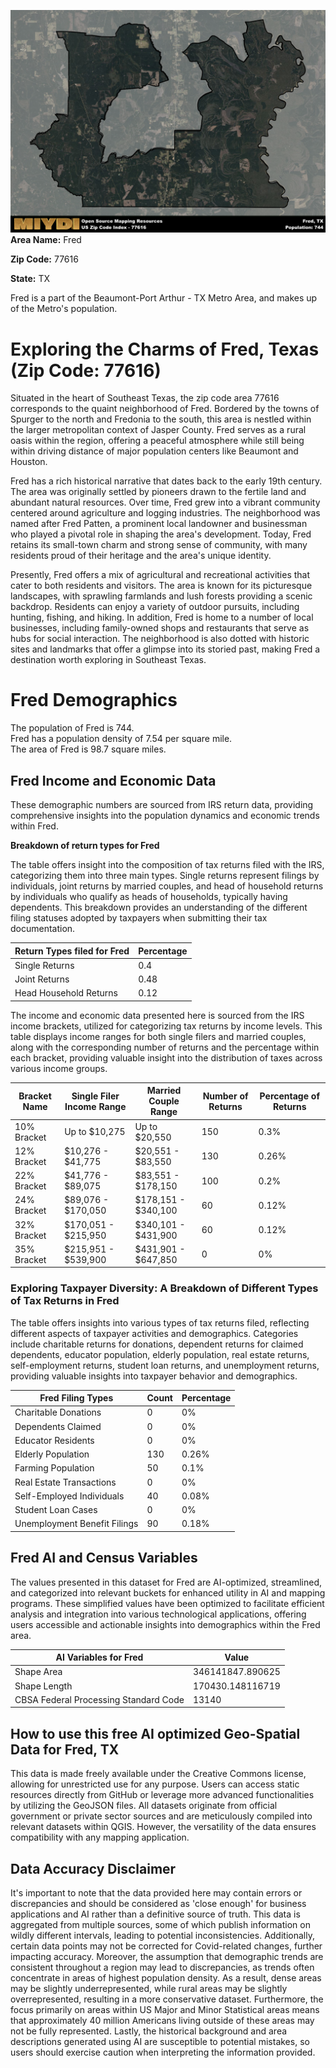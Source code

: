 ![Image Alt Text](../_images/77616.png)
**Area Name:** Fred

**Zip Code:** 77616

**State:** TX

Fred is a part of the Beaumont-Port Arthur - TX Metro Area, and makes up  of the Metro's population.  

# Exploring the Charms of Fred, Texas (Zip Code: 77616)

Situated in the heart of Southeast Texas, the zip code area 77616 corresponds to the quaint neighborhood of Fred. Bordered by the towns of Spurger to the north and Fredonia to the south, this area is nestled within the larger metropolitan context of Jasper County. Fred serves as a rural oasis within the region, offering a peaceful atmosphere while still being within driving distance of major population centers like Beaumont and Houston.

Fred has a rich historical narrative that dates back to the early 19th century. The area was originally settled by pioneers drawn to the fertile land and abundant natural resources. Over time, Fred grew into a vibrant community centered around agriculture and logging industries. The neighborhood was named after Fred Patten, a prominent local landowner and businessman who played a pivotal role in shaping the area's development. Today, Fred retains its small-town charm and strong sense of community, with many residents proud of their heritage and the area's unique identity.

Presently, Fred offers a mix of agricultural and recreational activities that cater to both residents and visitors. The area is known for its picturesque landscapes, with sprawling farmlands and lush forests providing a scenic backdrop. Residents can enjoy a variety of outdoor pursuits, including hunting, fishing, and hiking. In addition, Fred is home to a number of local businesses, including family-owned shops and restaurants that serve as hubs for social interaction. The neighborhood is also dotted with historic sites and landmarks that offer a glimpse into its storied past, making Fred a destination worth exploring in Southeast Texas.

# Fred Demographics

The population of Fred is 744.  
Fred has a population density of 7.54 per square mile.  
The area of Fred is 98.7 square miles.  

## Fred Income and Economic Data

These demographic numbers are sourced from IRS return data, providing comprehensive insights into the population dynamics and economic trends within Fred.

**Breakdown of return types for Fred**

The table offers insight into the composition of tax returns filed with the IRS, categorizing them into three main types. Single returns represent filings by individuals, joint returns by married couples, and head of household returns by individuals who qualify as heads of households, typically having dependents. This breakdown provides an understanding of the different filing statuses adopted by taxpayers when submitting their tax documentation.

| Return Types filed for Fred                              | Percentage          |
|----------------------------------------------------------|---------------------|
| Single Returns                                            | 0.4 |
| Joint Returns                                             | 0.48 |
| Head Household Returns                                    | 0.12 |

The income and economic data presented here is sourced from the IRS income brackets, utilized for categorizing tax returns by income levels. This table displays income ranges for both single filers and married couples, along with the corresponding number of returns and the percentage within each bracket, providing valuable insight into the distribution of taxes across various income groups.

| Bracket Name       | Single Filer Income Range | Married Couple Range | Number of Returns | Percentage of Returns |
|--------------------|----------------------------|----------------------|-------------------|-----------------------|
| 10% Bracket        | Up to $10,275              | Up to $20,550        | 150 | 0.3% |
| 12% Bracket        | $10,276 - $41,775          | $20,551 - $83,550    | 130 | 0.26% |
| 22% Bracket        | $41,776 - $89,075          | $83,551 - $178,150   | 100 | 0.2% |
| 24% Bracket        | $89,076 - $170,050         | $178,151 - $340,100  | 60 | 0.12% |
| 32% Bracket        | $170,051 - $215,950        | $340,101 - $431,900  | 60 | 0.12% |
| 35% Bracket        | $215,951 - $539,900        | $431,901 - $647,850  | 0 | 0% |

### Exploring Taxpayer Diversity: A Breakdown of Different Types of Tax Returns in Fred

The table offers insights into various types of tax returns filed, reflecting different aspects of taxpayer activities and demographics. Categories include charitable returns for donations, dependent returns for claimed dependents, educator population, elderly population, real estate returns, self-employment returns, student loan returns, and unemployment returns, providing valuable insights into taxpayer behavior and demographics.

| Fred Filing Types                    | Count | Percentage |
|--------------------------------------|-------|------------|
| Charitable Donations                 | 0 | 0% |
| Dependents Claimed                   | 0 | 0% |
| Educator Residents                   | 0 | 0% |
| Elderly Population                   | 130 | 0.26% |
| Farming Population                   | 50 | 0.1% |
| Real Estate Transactions             | 0 | 0% |
| Self-Employed Individuals            | 40 | 0.08% |
| Student Loan Cases                   | 0 | 0% |
| Unemployment Benefit Filings         | 90 | 0.18% |

## Fred AI and Census Variables

The values presented in this dataset for Fred are AI-optimized, streamlined, and categorized into relevant buckets for enhanced utility in AI and mapping programs. These simplified values have been optimized to facilitate efficient analysis and integration into various technological applications, offering users accessible and actionable insights into demographics within the Fred area.

| AI Variables for Fred | Value |
|-------------|-------|
| Shape Area | 346141847.890625 |
| Shape Length | 170430.148116719 |
| CBSA Federal Processing Standard Code | 13140 |

## How to use this free AI optimized Geo-Spatial Data for Fred, TX

This data is made freely available under the Creative Commons license, allowing for unrestricted use for any purpose. Users can access static resources directly from GitHub or leverage more advanced functionalities by utilizing the GeoJSON files. All datasets originate from official government or private sector sources and are meticulously compiled into relevant datasets within QGIS. However, the versatility of the data ensures compatibility with any mapping application.

## Data Accuracy Disclaimer
It's important to note that the data provided here may contain errors or discrepancies and should be considered as 'close enough' for business applications and AI rather than a definitive source of truth. This data is aggregated from multiple sources, some of which publish information on wildly different intervals, leading to potential inconsistencies. Additionally, certain data points may not be corrected for Covid-related changes, further impacting accuracy. Moreover, the assumption that demographic trends are consistent throughout a region may lead to discrepancies, as trends often concentrate in areas of highest population density. As a result, dense areas may be slightly underrepresented, while rural areas may be slightly overrepresented, resulting in a more conservative dataset. Furthermore, the focus primarily on areas within US Major and Minor Statistical areas means that approximately 40 million Americans living outside of these areas may not be fully represented. Lastly, the historical background and area descriptions generated using AI are susceptible to potential mistakes, so users should exercise caution when interpreting the information provided.
